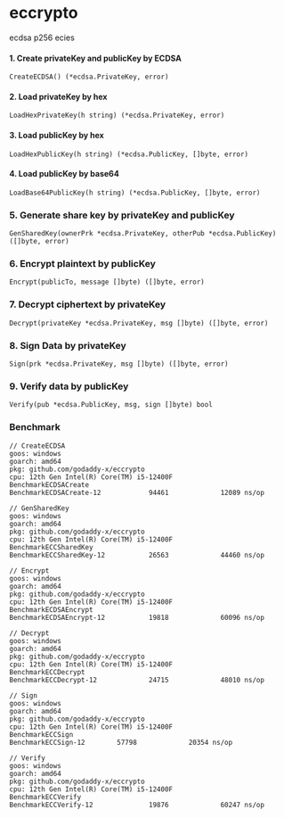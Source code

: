 # eccrypto
ecdsa p256 ecies

#### 1. Create privateKey and publicKey by ECDSA
```
CreateECDSA() (*ecdsa.PrivateKey, error)
```
#### 2. Load privateKey by hex
```
LoadHexPrivateKey(h string) (*ecdsa.PrivateKey, error)
```
#### 3. Load publicKey by hex
```
LoadHexPublicKey(h string) (*ecdsa.PublicKey, []byte, error)
```
#### 4. Load publicKey by base64
```
LoadBase64PublicKey(h string) (*ecdsa.PublicKey, []byte, error)
```
### 5. Generate share key by privateKey and publicKey
```
GenSharedKey(ownerPrk *ecdsa.PrivateKey, otherPub *ecdsa.PublicKey) ([]byte, error)
```
### 6. Encrypt plaintext by publicKey
```
Encrypt(publicTo, message []byte) ([]byte, error)
```
### 7. Decrypt ciphertext by privateKey
```
Decrypt(privateKey *ecdsa.PrivateKey, msg []byte) ([]byte, error)
```
### 8. Sign Data by privateKey
```
Sign(prk *ecdsa.PrivateKey, msg []byte) ([]byte, error)
```
### 9. Verify data by publicKey
```
Verify(pub *ecdsa.PublicKey, msg, sign []byte) bool
```

### Benchmark

```
// CreateECDSA
goos: windows
goarch: amd64
pkg: github.com/godaddy-x/eccrypto
cpu: 12th Gen Intel(R) Core(TM) i5-12400F
BenchmarkECDSACreate
BenchmarkECDSACreate-12            94461             12089 ns/op
```

```
// GenSharedKey
goos: windows
goarch: amd64
pkg: github.com/godaddy-x/eccrypto
cpu: 12th Gen Intel(R) Core(TM) i5-12400F
BenchmarkECCSharedKey
BenchmarkECCSharedKey-12           26563             44460 ns/op
```

```
// Encrypt
goos: windows
goarch: amd64
pkg: github.com/godaddy-x/eccrypto
cpu: 12th Gen Intel(R) Core(TM) i5-12400F
BenchmarkECDSAEncrypt
BenchmarkECDSAEncrypt-12           19818             60096 ns/op
```

```
// Decrypt
goos: windows
goarch: amd64
pkg: github.com/godaddy-x/eccrypto
cpu: 12th Gen Intel(R) Core(TM) i5-12400F
BenchmarkECCDecrypt
BenchmarkECCDecrypt-12             24715             48010 ns/op
```

```
// Sign
goos: windows
goarch: amd64
pkg: github.com/godaddy-x/eccrypto
cpu: 12th Gen Intel(R) Core(TM) i5-12400F
BenchmarkECCSign
BenchmarkECCSign-12        57798             20354 ns/op
```

```
// Verify
goos: windows
goarch: amd64
pkg: github.com/godaddy-x/eccrypto
cpu: 12th Gen Intel(R) Core(TM) i5-12400F
BenchmarkECCVerify
BenchmarkECCVerify-12              19876             60247 ns/op
```



